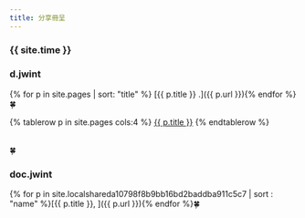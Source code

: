 ```yaml
---
title: 分享冊呈
---
```


### {{ site.time }}

### d.jwint

{% for p in site.pages | sort: "title" %} [{{ p.title }} .]({{ p.url }}){% endfor %}🍀


<table rules="none" frame="none">
{% tablerow p in site.pages cols:4 %}
  <a href="{{ p.url }}">{{ p.title }}</a>
{% endtablerow %}
</table>🍀

### doc.jwint

{% for p in site.localshareda10798f8b9bb16bd2baddba911c5c7 | sort : "name" %}[{{ p.title }}, ]({{ p.url }}){% endfor %}🍀

